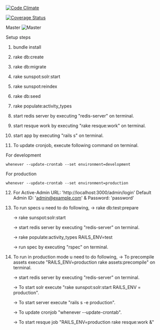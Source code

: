 [![Code Climate](https://codeclimate.com/github/rohandaxini/knowbuddy.png)](https://codeclimate.com/github/rohandaxini/knowbuddy)

[![Coverage Status](https://coveralls.io/repos/rohandaxini/knowbuddy/badge.png)](https://coveralls.io/r/rohandaxini/knowbuddy)

Master
![Master](https://circleci.com/gh/rohandaxini/knowbuddy/tree/master.png?circle-token=61ddb14b679c324670351c7807b8bf01d8685972)


Setup steps

1) bundle install

2) rake db:create

3) rake db:migrate

4) rake sunspot:solr:start

5) rake sunspot:reindex

6) rake db:seed

7) rake populate:activity_types

8) start redis server by executing "redis-server" on terminal.

9) start resque work by executing "rake resque:work" on terminal.

10) start app by executing "rails s" on terminal.

11) To update cronjob, execute following command on terminal.

For development

    whenever --update-crontab --set environment=development

For production

    whenever --update-crontab --set environment=production

12) For Active-Admin URL: 'http://localhost:3000/admin/login'
   Default Admin ID: 'admin@example.com' & Password: 'password'

13) To run specs u need to do following,
    -> rake db:test:prepare

    -> rake sunspot:solr:start

    -> start redis server by executing "redis-server" on terminal.

    -> rake populate:activity_types  RAILS_ENV=test

    -> run spec by executing "rspec" on terminal.

14) To run in production mode u need to do following,
    -> To precompile assets execute "RAILS_ENV=production rake assets:precompile" on terminal.

    -> start redis server by executing "redis-server" on terminal.

    -> To start solr execute "rake sunspot:solr:start RAILS_ENV = production".

    -> To start server execute "rails s -e production".

    -> To update cronjob "whenever --update-crontab".

    -> To start resque job "RAILS_ENV=production rake resque:work &"

